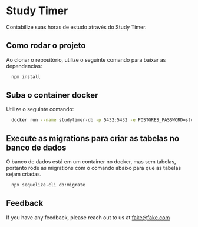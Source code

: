 
# Study Timer

Contabilize suas horas de estudo através do Study Timer. 


## Como rodar o projeto

Ao clonar o repositório, utilize o seguinte comando para baixar as dependencias: 


```bash
  npm install
```

## Suba o container docker

Utilize o seguinte comando: 

```bash
  docker run --name studytimer-db -p 5432:5432 -e POSTGRES_PASSWORD=studytimer -e POSTGRES_USER=studytimer -e POSTGRES_DB=studytimer-db -d postgres
```


## Execute as migrations para criar as tabelas no banco de dados

O banco de dados está em um container no docker, mas sem tabelas, portanto rode as migrations com o comando abaixo para que as tabelas sejam criadas. 



```bash
  npx sequelize-cli db:migrate
```




  
## Feedback

If you have any feedback, please reach out to us at fake@fake.com
